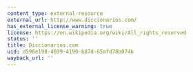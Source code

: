 ```yaml
---
content_type: external-resource
external_url: http://www.diccionarios.com/
has_external_license_warning: true
license: https://en.wikipedia.org/wiki/All_rights_reserved
status: ''
title: Diccionarios.com
uid: d598e198-4699-4190-b87d-65afd78b074b
wayback_url: ''
---
```

